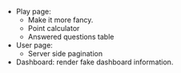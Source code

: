 <!-- TODOs -->
- Play page: 
    + Make it more fancy.
    + Point calculator    
    + Answered questions table
- User page: 
    + Server side pagination
- Dashboard: render fake dashboard information.